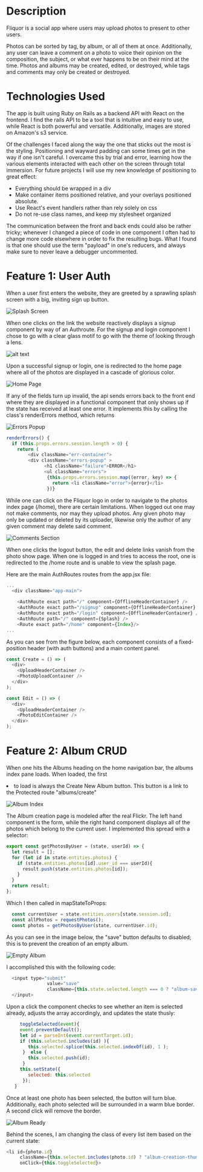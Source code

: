 
# Description

Fliquor is a social  app where users may upload photos to present to other users.  

Photos can be sorted by tag, by album, or all of them at once.  Additionally, any user can leave a comment on a photo to voice their opinion on the composition, the subject, or what ever happens to be on their mind at the time.  Photos and albums may be created, edited, or destroyed, while tags and comments may only be created or destroyed.

<link here>

# Technologies Used

The app is built using Ruby on Rails as a backend API with React on the frontend.  I find the rails API to be a tool that is intuitive and easy to use, while React is both powerful and versatile.  Additionally, images are stored on Amazon's s3 service.

Of the challenges I faced along the way the one that sticks out the most is the styling.   Positioning and wayward padding can some times get in the way if one isn't careful. I overcame this by trial and error, learning how the various elements interacted with each other on the screen through total immersion. For future projects I will use my new knowledge of positioning to great effect:
*   Everything should be wrapped in a div
*   Make container items positioned relative, and your overlays positioned absolute.  
*   Use React's event handlers rather than rely solely on css
*   Do not re-use class names, and keep my stylesheet organized

The communication between the front and back ends could also be rather tricky; whenever I changed a piece of code in one component I often had to change more code elsewhere in order to fix the resulting bugs.  What I found is that one should use the term "payload" in one's reducers, and always make sure to never leave a debugger uncommented.  


# Feature 1: User Auth

When a user first enters the website, they are greeted by a sprawling splash screen with a big, inviting sign up button.

![Splash Screen](https://s3-us-west-1.amazonaws.com/fliquor-pro/readme/splash.png)

When one clicks on the link the website reactively displays a signup component by way of an Authroute.  For the signup and login component I chose to go with a clear glass motif to go with the theme of looking through a lens.  

![alt text](https://s3-us-west-1.amazonaws.com/fliquor-pro/readme/Screen+Shot+2018-10-19+at+8.32.51+AM.png "Signup Component")


Upon a successful signup or login, one is redirected to the home page where all of the photos are displayed in a cascade of glorious color.

![Home Page](https://s3-us-west-1.amazonaws.com/fliquor-pro/readme/Index.png)

If any of the fields turn up invalid, the api sends errors back to the front end where they are displayed in a functional component that only shows up if the state has received at least one error.  It implements this by calling the class's renderErrors method, which returns

![Errors Popup](https://s3-us-west-1.amazonaws.com/fliquor-pro/readme/errors.png)

```javascript
renderErrors() {
  if (this.props.errors.session.length > 0) {
    return (
        <div className="err-container">
        <div className="errors-popup" >
              <h1 className="failure">ERROR</h1>
              <ul className="errors">
               {this.props.errors.session.map((error, key) => {
                 return <li className="error">{error}</li>
               })}
```



 While one can click on the Fliquor  logo in order to navigate to the photos index page (/home), there are certain limitations.  When logged out one may not make comments, nor may they upload photos.  Any given photo may only be updated or deleted by its uploader, likewise only the author of any given comment may delete said comment.  

![Comments Section](https://s3-us-west-1.amazonaws.com/fliquor-pro/readme/commentary-disabled.png)

When one clicks the logout button, the edit and delete links vanish from the photo show page.  When one is logged in and tries to access the root, one is redirected to the /home route and is unable to view the splash page.

Here are the main AuthRoutes routes from the app.jsx file:
```javascript
...
  <div className="app-main">

    <AuthRoute exact path="/" component={OfflineHeaderContainer} />
    <AuthRoute exact path="/signup" component={OfflineHeaderContainer} />
    <AuthRoute exact path="/login" component={OfflineHeaderContainer} />
    <AuthRoute path="/" component={Splash} />
    <Route exact path="/home" component={Index}/>
...
```

As you can see from the figure below, each component consists of a fixed-position header (with auth buttons) and a main content panel.

```javascript
const Create = () => (
  <div>
    <UploadHeaderContainer />
    <PhotoUploadContainer />
  </div>
);

const Edit = () => (
  <div>
    <UploadHeaderContainer />
    <PhotoEditContainer />
  </div>
);
```



# Feature 2: Album CRUD

When one hits the Albums heading on the home navigation bar, the albums index pane loads. When loaded, the first <li> to load is always the Create New Album button. This button is a link to the Protected route "albums/create"

![Album Index](https://s3-us-west-1.amazonaws.com/fliquor-pro/readme/Screen+Shot+2018-10-19+at+10.28.30+AM.png)

The Album creation page is modeled after the real Flickr.  The left hand component is the form, while the right hand component displays all of the photos which belong to the current user.  I implemented this spread with a selector:

```javascript
export const getPhotosByUser = (state, userId) => {
  let result = [];
  for (let id in state.entities.photos) {
    if (state.entities.photos[id].user_id === userId){
      result.push(state.entities.photos[id]);
    }
  }
  return result;
};
```

Which I then called in mapStateToProps:
```javascript
  const currentUser = state.entities.users[state.session.id];
  const allPhotos = requestPhotos();
  const photos = getPhotosByUser(state, currentUser.id);
```

As you can see in the image below, the "save" button defaults to disabled; this is to prevent the creation of an empty album.

![Empty Album](https://s3-us-west-1.amazonaws.com/fliquor-pro/readme/albumcreateblank.png)

I accomplished this with the following code:

```javascript
  <input type="submit"
               value="save"
               className={this.state.selected.length === 0 ? "album-save-disabled" : "album-save-enabled"}>
  </input>
```

Upon a click the component checks to see whether an item is selected already,  adjusts the array accordingly, and updates the state thusly:

```javascript
     toggleSelected(event){
     event.preventDefault();
     let id = parseInt(event.currentTarget.id);
     if (this.selected.includes(id) ){
        this.selected.splice(this.selected.indexOf(id), 1 );
      }  else {
        this.selected.push(id);
      }
     this.setState({
        selected: this.selected
      });
   }
```

Once at least one photo has been selected, the button will turn blue.  Additionally, each photo selected will be surrounded in a warm blue border.  A second click will remove the border.

![Album Ready](https://s3-us-west-1.amazonaws.com/fliquor-pro/readme/albumcreateready.png)

Behind the scenes, I am changing the class of every list item based on the current state:
```javascript
<li id={photo.id}
     className={this.selected.includes(photo.id) ? "album-creation-thumbnail-selected": "album-creation-thumbnail"}
     onClick={this.toggleSelected}>
```

```javascript
```

```ruby
```
